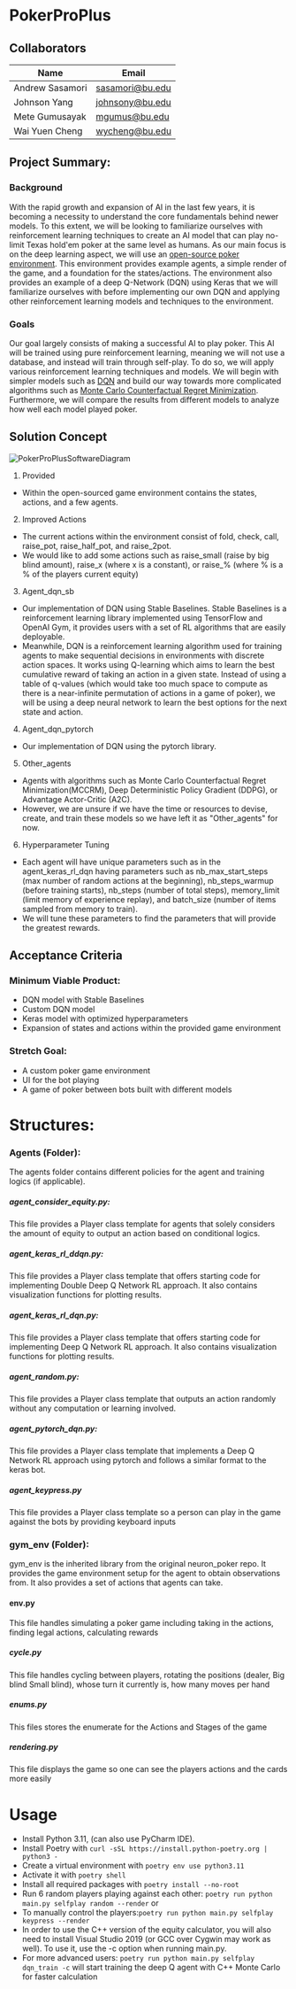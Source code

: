 # PokerProPlus

## Collaborators

|                Name           |Email|
|-------------------------------|-----------------------------|
|     Andrew Sasamori           |     sasamori@bu.edu         |
|     Johnson Yang              |     johnsony@bu.edu         |
|     Mete Gumusayak            |     mgumus@bu.edu           |
|    Wai Yuen Cheng             |     wycheng@bu.edu          |

## Project Summary:
### Background
With the rapid growth and expansion of AI in the last few years, it is becoming a necessity to understand the core fundamentals behind newer models. To this extent, we will be looking to familiarize ourselves with reinforcement learning techniques to create an AI model that can play no-limit Texas hold'em poker at the same level as humans. As our main focus is on the deep learning aspect, we will use an [open-source poker environment](https://github.com/dickreuter/neuron_poker). This environment provides example agents, a simple render of the game, and a foundation for the states/actions. The environment also provides an example of a deep Q-Network (DQN) using Keras that we will familiarize ourselves with before implementing our own DQN and applying other reinforcement learning models and techniques to the environment. 

### Goals
Our goal largely consists of making a successful AI to play poker. This AI will be trained using pure reinforcement learning, meaning we will not use a database, and instead will train through self-play. To do so, we will apply various reinforcement learning techniques and models. We will begin with simpler models such as [DQN](https://www.adaltas.com/en/2019/01/09/applying-deep-reinforcement-learning-poker/) and build our way towards more complicated algorithms such as [Monte Carlo Counterfactual Regret Minimization](https://www.adaltas.com/en/2019/01/09/applying-deep-reinforcement-learning-poker/). Furthermore, we will compare the results from different models to analyze how well each model played poker. 

## Solution Concept
![PokerProPlusSoftwareDiagram](https://github.com/ASasamori/PokerProPlus/assets/76934261/16368a44-0ec5-496b-8980-0a6d29d8338f)
1. Provided
- Within the open-sourced game environment contains the states, actions, and a few agents. 

2. Improved Actions
- The current actions within the environment consist of fold, check, call, raise_pot, raise_half_pot, and raise_2pot.
- We would like to add some actions such as raise_small (raise by big blind amount), raise_x (where x is a constant), or raise_% (where % is a % of the players current equity)

3. Agent_dqn_sb
- Our implementation of DQN using Stable Baselines. Stable Baselines is a reinforcement learning library implemented using TensorFlow and OpenAI Gym, it provides users with a set of RL algorithms that are easily deployable.
- Meanwhile, DQN is a reinforcement learning algorithm used for training agents to make sequential decisions in environments with discrete action spaces. It works using Q-learning which aims to learn the best cumulative reward of taking an action in a given state. Instead of using a table of q-values (which would take too much space to compute as there is a near-infinite permutation of actions in a game of poker), we will be using a deep neural network to learn the best options for the next state and action. 

4. Agent_dqn_pytorch
- Our implementation of DQN using the pytorch library.

5. Other_agents
- Agents with algorithms such as Monte Carlo Counterfactual Regret Minimization(MCCRM), Deep Deterministic Policy Gradient (DDPG), or Advantage Actor-Critic (A2C).
- However, we are unsure if we have the time or resources to devise, create, and train these models so we have left it as "Other_agents" for now.

6. Hyperparameter Tuning
- Each agent will have unique parameters such as in the agent_keras_rl_dqn having parameters such as nb_max_start_steps (max number of random actions at the beginning), nb_steps_warmup (before training starts), nb_steps (number of total steps), memory_limit (limit memory of experience replay), and batch_size (number of items sampled from memory to train).
- We will tune these parameters to find the parameters that will provide the greatest rewards. 


## Acceptance Criteria
### Minimum Viable Product:
 - DQN model with Stable Baselines
 - Custom DQN model
 - Keras model with optimized hyperparameters
 - Expansion of states and actions within the provided game environment
 
 ### Stretch Goal:
 - A custom poker game environment
 - UI for the bot playing
 - A game of poker between bots built with different models


# Structures:
### Agents (Folder):
The agents folder contains different policies for the agent and training logics (if applicable).
##### agent_consider_equity.py:
This file provides a Player class template for agents that solely considers the amount of equity to output an action based on conditional logics.  
##### agent_keras_rl_ddqn.py:
This file provides a Player class template that offers starting code for implementing Double Deep Q Network RL approach. It also contains visualization functions for plotting results. 
##### agent_keras_rl_dqn.py:
This file provides a Player class template that offers starting code for implementing Deep Q Network RL approach. It also contains visualization functions for plotting results. 
##### agent_random.py:
This file provides a Player class template that outputs an action randomly without any computation or learning involved. 
##### agent_pytorch_dqn.py:
This file provides a Player class template that implements a Deep Q Network RL approach using pytorch and follows a similar format to the keras bot. 
##### agent_keypress.py
This file provides a Player class template so a person can play in the game against the bots by providing keyboard inputs


### gym_env (Folder):
gym_env is the inherited library from the original neuron_poker repo. It provides the game environment setup for the agent to obtain observations from. It also provides a set of actions that agents can take. 
#### env.py
This file handles simulating a poker game including taking in the actions, finding legal actions, calculating rewards
##### cycle.py
This file handles cycling between players, rotating the positions (dealer, Big blind Small blind), whose turn it currently is, how many moves per hand
##### enums.py 
This files stores the enumerate for the Actions and Stages of the game
##### rendering.py
This file displays the game so one can see the players actions and the cards more easily

# Usage
- Install Python 3.11, (can also use PyCharm IDE).
- Install Poetry with ``curl -sSL https://install.python-poetry.org | python3 -``
- Create a virtual environment with ``poetry env use python3.11``
- Activate it with ``poetry shell``
- Install all required packages with ``poetry install --no-root``
- Run 6 random players playing against each other:
  ``poetry run python main.py selfplay random --render`` or
- To manually control the players:``poetry run python main.py selfplay keypress --render``
- In order to use the C++ version of the equity calculator, you will also need to install Visual Studio 2019 (or GCC over Cygwin may work as well). To use it, use the -c option when running main.py.
- For more advanced users: ``poetry run python main.py selfplay dqn_train -c`` will start training the deep Q agent with C++ Monte Carlo for faster calculation
